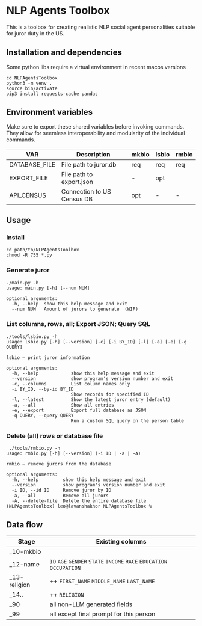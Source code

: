 # NLP Agents Toolbox

This is a toolbox for creating realistic NLP social agent 
personalities suitable for juror duty in the US.

## Installation and dependencies

Some python libs require a virtual environment in recent macos versions 
```
cd NLPAgentsToolbox
python3 -m venv .
source bin/activate
pip3 install requests-cache pandas
```

## Environment variables

Make sure to export these shared variables before invoking commands. 
They allow for seemless interoperability and modularity of the 
individual commands.

| VAR           | Description                | mkbio | lsbio | rmbio |
|---------------|----------------------------|-------|-------|-------|
| DATABASE_FILE | File path to juror.db      | req   | req   | req   |
| EXPORT_FILE   | File path to export.json   | -     | opt   |       |
| API_CENSUS    | Connection to US Census DB | opt   | -     | -     |

## Usage 

### Install
```
cd path/to/NLPAgentsToolbox
chmod -R 755 *.py
```

### Generate juror
```
./main.py -h     
usage: main.py [-h] [--num NUM]

optional arguments:
  -h, --help  show this help message and exit
  --num NUM   Amount of jurors to generate  (WIP)
```

### List columns, rows, all; Export JSON; Query SQL
```
./tools/lsbio.py -h
usage: lsbio.py [-h] [--version] [-c] [-i BY_ID] [-l] [-a] [-e] [-q QUERY]

lsbio – print juror information

optional arguments:
  -h, --help            show this help message and exit
  --version             show program's version number and exit
  -c, --columns         List column names only
  -i BY_ID, --by-id BY_ID
                        Show records for specified ID
  -l, --latest          Show the latest juror entry (default)
  -a, --all             Show all entries
  -e, --export          Export full database as JSON
  -q QUERY, --query QUERY
                        Run a custom SQL query on the person table
```

### Delete (all) rows or database file
```
 ./tools/rmbio.py -h
usage: rmbio.py [-h] [--version] (-i ID | -a | -A)

rmbio – remove jurors from the database

optional arguments:
  -h, --help         show this help message and exit
  --version          show program's version number and exit
  -i ID, --id ID     Remove juror by ID
  -a, --all          Remove all jurors
  -A, --delete-file  Delete the entire database file
(NLPAgentsToolbox) leo@lavanshakhor NLPAgentsToolbox % 
```

## Data flow 

| Stage | Existing columns |
|-|-|
| _10-mkbio | |
| _12-name |  ``ID`` ``AGE`` ``GENDER`` ``STATE`` ``INCOME`` ``RACE`` ``EDUCATION`` ``OCCUPATION`` |
| _13-religion | ++ ``FIRST_NAME`` ``MIDDLE_NAME`` ``LAST_NAME`` |
| _14.. | ++ ``RELIGION`` |
| _90 | all non-LLM generated fields |
| _99 | all except final prompt for this person |